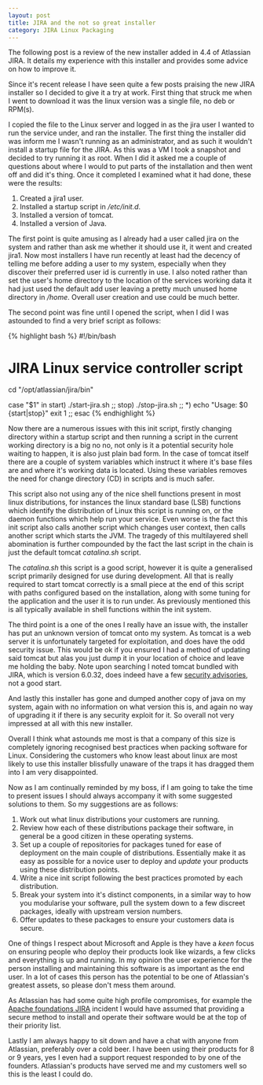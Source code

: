 ```yaml
---
layout: post
title: JIRA and the not so great installer
category: JIRA Linux Packaging
---
```

The following post is a review of the new installer added in 4.4 of Atlassian JIRA. It details my experience with this installer and provides some advice on how to improve it.

Since it's recent release I have seen quite a few posts praising the new JIRA installer so I decided to give it a try at work. First thing that struck me when I went to download it was the linux version was a single file, no deb or RPM(s).

I copied the file to the Linux server and logged in as the jira user I wanted to run the service under, and ran the installer. The first thing the installer did was inform me I wasn't running as an administrator, and as such it wouldn't install a startup file for the JIRA. As this was a VM I took a snapshot and decided to try running it as root. When I did it asked me a couple of questions about where I would to put parts of the installation and then went off and did it's thing. Once it completed I examined what it had done, these were the results:

1. Created a jira1 user.
2. Installed a startup script in _/etc/init.d_.
3. Installed a version of tomcat.
4. Installed a version of Java.

The first point is quite amusing as I already had a user called jira on the system and rather than ask me whether it should use it, it went and created jira1. Now most installers I have run recently at least had the decency of telling me before adding a user to my system, especially when they discover their preferred user id is currently in use. I also noted rather than set the user's home directory to the location of the services working data it had just used the default add user leaving a pretty much unused home directory in _/home_. Overall user creation and use could be much better.

The second point was fine until I opened the script, when I did I was astounded to find a very brief script as follows:

{% highlight bash %}
#!/bin/bash

# JIRA Linux service controller script
cd "/opt/atlassian/jira/bin"

case "$1" in
    start)
        ./start-jira.sh
        ;;
    stop)
        ./stop-jira.sh
        ;;
    *)
        echo "Usage: $0 {start|stop}"
        exit 1
        ;;
esac
{% endhighlight %}

Now there are a numerous issues with this init script, firstly changing directory within a startup script and then running a script in the current working directory is a big no no, not only is it a potential security hole waiting to happen, it is also just plain bad form. In the case of tomcat itself there are a couple of system variables which instruct it where it's base files are and where it's working data is located. Using these variables removes the need for change directory (CD) in scripts and is much safer.

This script also not using any of the nice shell functions present in most linux distributions, for instances the linux standard base (LSB) functions which identify the distribution of Linux this script is running on, or the daemon functions which help run your service. Even worse is the fact this init script also calls another script which changes user context, then calls another script which starts the JVM. The tragedy of this multilayered shell abomination is further compounded by the fact the last script in the chain is just the default tomcat _catalina.sh_ script.

The _catalina.sh_ this script is a good script, however it is quite a generalised script primarily designed for use during development. All that is really required to start tomcat correctly is a small piece at the end of this script with paths configured based on the installation, along with some tuning for the application and the user it is to run under. As previously mentioned this is all typically available in shell functions within the init system.

The third point is a one of the ones I really have an issue with, the installer has put an unknown version of tomcat onto my system. As tomcat is a web server it is unfortunately targeted for exploitation, and does have the odd security issue. This would be ok if you ensured I had a method of updating said tomcat but alas you just dump it in your location of choice and leave me holding the baby. Note upon searching I noted tomcat bundled with JIRA, which is version 6.0.32, does indeed have a few [security advisories](http://tomcat.apache.org/security-6.html), not a good start.

And lastly this installer has gone and dumped another copy of java on my system, again with no information on what version this is, and again no way of upgrading it if there is any security exploit for it. So overall not very impressed at all with this new installer.

Overall I think what astounds me most is that a company of this size is completely ignoring recognised best practices when packing software for Linux. Considering the customers who know least about linux are most likely to use this installer blissfully unaware of the traps it has dragged them into I am very disappointed.

Now as I am continually reminded by my boss, if I am going to take the time to present issues I should always accompany it with some suggested solutions to them. So my suggestions are as follows:

1. Work out what linux distributions your customers are running.
2. Review how each of these distributions package their software, in general be a good citizen in these operating systems.
3. Set up a couple of repositories for packages tuned for ease of deployment on the main couple of distributions. Essentially make it as easy as possible for a novice user to deploy and *update* your products using these distribution points.
4. Write a nice init script following the best practices promoted by each distribution.
5. Break your system into it's distinct components, in a similar way to how you modularise your software, pull the system down to a few discreet packages, ideally with upstream version numbers.
6. Offer updates to these packages to ensure your customers data is secure.

One of things I respect about Microsoft and Apple is they have a *keen* focus on ensuring people who deploy their products look like wizards, a few clicks and everything is up and running. In my opinion the user experience for the person installing and maintaining this software is as important as the end user. In a lot of cases this person has the potential to be one of Atlassian's greatest assets, so please don't mess them around.

As Atlassian has had some quite high profile compromises, for example the [Apache foundations JIRA](https://blogs.apache.org/infra/entry/apache_org_04_09_2010) incident I would have assumed that providing a secure method to install and operate their software would be at the top of their priority list.

Lastly I am always happy to sit down and have a chat with anyone from Atlassian, preferably over a cold beer. I have been using their products for 8 or 9 years, yes I even had a support request responded to by one of the founders. Atlassian's products have served me and my customers well so this is the least I could do.